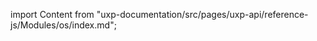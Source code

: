 
import Content from "uxp-documentation/src/pages/uxp-api/reference-js/Modules/os/index.md";

<Content query="product=xd"/>
